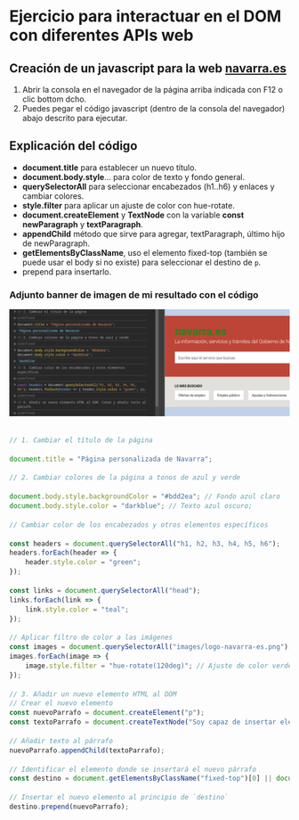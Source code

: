 # Ejercicio para interactuar en el DOM con diferentes APIs web

## Creación de un javascript para la web [navarra.es](https://navarra.es/inicio)

1. Abrir la consola en el navegador de la página arriba indicada con F12 o clic bottom dcho.
2. Puedes pegar el código javascript (dentro de la consola del navegador) abajo descrito para ejecutar.

## Explicación del código

- **document.title** para establecer un nuevo título.
- **document.body.style**... para color de texto y fondo general.
- **querySelectorAll** para seleccionar encabezados (h1..h6) y enlaces y cambiar colores.
- **style.filter** para aplicar un ajuste de color con hue-rotate.
- **document.createElement** y **TextNode** con la variable **const newParagraph** y **textParagraph**.
- **appendChild** método que sirve para agregar, textParagraph, último hijo de newParagraph.
- **getElementsByClassName**, uso el elemento fixed-top (también se puede usar el body si no existe) para seleccionar el destino de `p`.
- prepend para insertarlo.

### Adjunto banner de imagen de mi resultado con el código

![Página navarra.es](Client/pag-nav-es.png)

```javascript

// 1. Cambiar el título de la página 

document.title = "Página personalizada de Navarra";

// 2. Cambiar colores de la página a tonos de azul y verde

document.body.style.backgroundColor = "#bdd2ea"; // Fondo azul claro
document.body.style.color = "darkblue"; // Texto azul oscuro;

// Cambiar color de los encabezados y otros elementos específicos

const headers = document.querySelectorAll("h1, h2, h3, h4, h5, h6");
headers.forEach(header => {
    header.style.color = "green";
});

const links = document.querySelectorAll("head");
links.forEach(link => {
    link.style.color = "teal";
});

// Aplicar filtro de color a las imágenes
const images = document.querySelectorAll("images/logo-navarra-es.png");
images.forEach(image => {
    image.style.filter = "hue-rotate(120deg)"; // Ajuste de color verde
});

// 3. Añadir un nuevo elemento HTML al DOM
// Crear el nuevo elemento
const nuevoParrafo = document.createElement("p");
const textoParrafo = document.createTextNode("Soy capaz de insertar elementos en el DOM");

// Añadir texto al párrafo
nuevoParrafo.appendChild(textoParrafo);

// Identificar el elemento donde se insertará el nuevo párrafo
const destino = document.getElementsByClassName("fixed-top")[0] || document.body;

// Insertar el nuevo elemento al principio de `destino`
destino.prepend(nuevoParrafo);

